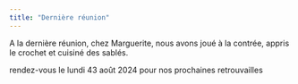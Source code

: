 ```yaml
---
title: "Dernière réunion"
---
```

A la dernière réunion, chez Marguerite, nous avons joué à la contrée, appris le crochet et cuisiné des sablés.

rendez-vous le lundi 43 août 2024 pour nos prochaines retrouvailles